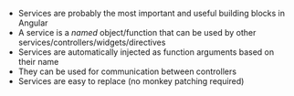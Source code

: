 * Services are probably the most important and useful building blocks in Angular
* A service is a *named* object/function that can be used by other services/controllers/widgets/directives
* Services are automatically injected as function arguments based on their name
* They can be used for communication between controllers
* Services are easy to replace (no monkey patching required)
